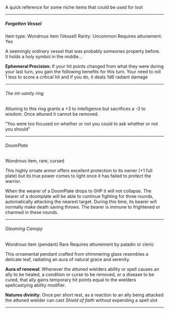 A quick reference for some niche items that could be used for loot

---

##### Forgotten Vessel

Item type: Wondrous item (Vessel)
Rarity: Uncommon
Requires attunement: Yes

A seemingly ordinary vessel that was probably someones property before. It holds a holy symbol in the middle...

**Ephemeral Precision:** If your hit points changed from what they were during your last turn, you gain the following benefits for this turn. Your need to roll 1 less to score a critical hit and if you do, it deals 1d6 radiant damage

---

###### The int-sanity ring

Attuning to this ring grants a +3 to intelligence but sacrifices a -3 to wisdom. Once attuned it cannot be removed.

"You were too focused on whether or not you could to ask whether or not you should"

---

###### DoomPlate

Wondrous item, rare, cursed

This highly ornate armor offers excellent protection to its owner (+1 full plate) but its true power comes to light once it has failed to protect the warrior.

When the wearer of a DoomPlate drops to 0HP it will not collapse. The bearer of a doomplate will be able to continue fighting for three rounds, automatically attacking the nearest target. During this time, its bearer will normally make death saving throws. The bearer is immune to frightened or charmed in these rounds.

---

###### Gleaming Canopy

Wondrous item (pendant)
Rare
Requires attunement by paladin or cleric

This ornamental pendant crafted from shimmering glass resembles a delicate leaf, radiating an aura of natural grace and serenity.

**Aura of renewal**: Whenever the attuned wielders ability or spell causes an ally to be healed, a condition or curse to be removed, or a disease to be cured, that ally gains temporary hit points equal to the wielders spellcastying ability modifier.

**Natures divinity**: Once per short rest, as a reaction to an ally being attacked the attuned wielder can cast *Shield of faith* without expending a spell slot

---